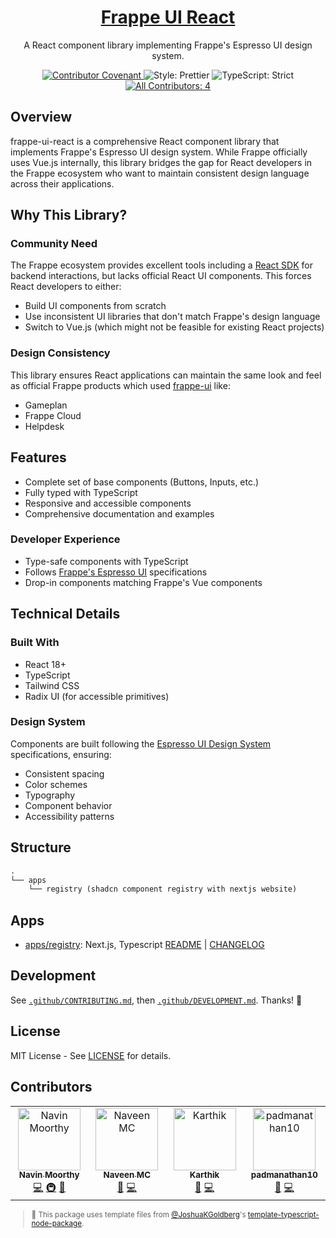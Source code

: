 <div align="center">
 <h1 align="center"><a aria-label="Frappe UI React" href="https://github.com/timelessco/frappe-ui-react">Frappe UI React</a></h1>
 <p align="center">A React component library implementing Frappe's Espresso UI design system.</p>
</div>

<p align="center">
 <a href="https://github.com/timelessco/frappe-ui-react/blob/main/.github/CODE_OF_CONDUCT.md" target="_blank">
  <img alt="Contributor Covenant" src="https://img.shields.io/badge/code_of_conduct-enforced-21bb42" />
 </a>
 <img alt="Style: Prettier" src="https://img.shields.io/badge/style-prettier-21bb42.svg" />
 <img alt="TypeScript: Strict" src="https://img.shields.io/badge/typescript-strict-21bb42.svg" />
 <a href="#contributors" target="_blank">
  <!-- prettier-ignore-start -->
  <!-- ALL-CONTRIBUTORS-BADGE:START - Do not remove or modify this section -->
<img alt="All Contributors: 4" src="https://img.shields.io/badge/all_contributors-4-21bb42.svg" />
<!-- ALL-CONTRIBUTORS-BADGE:END -->
  <!-- prettier-ignore-end -->
 </a>
</p>

## Overview

frappe-ui-react is a comprehensive React component library that implements Frappe's Espresso UI design system. While Frappe officially uses Vue.js internally, this library bridges the gap for React developers in the Frappe ecosystem who want to maintain consistent design language across their applications.

## Why This Library?

### Community Need

The Frappe ecosystem provides excellent tools including a [React SDK](https://github.com/The-Commit-Company/frappe-react-sdk) for backend interactions, but lacks official React UI components. This forces React developers to either:

- Build UI components from scratch
- Use inconsistent UI libraries that don't match Frappe's design language
- Switch to Vue.js (which might not be feasible for existing React projects)

### Design Consistency

This library ensures React applications can maintain the same look and feel as official Frappe products which used [frappe-ui](https://github.com/frappe/frappe-ui) like:

- Gameplan
- Frappe Cloud
- Helpdesk

## Features

- Complete set of base components (Buttons, Inputs, etc.)
- Fully typed with TypeScript
- Responsive and accessible components
- Comprehensive documentation and examples

### Developer Experience

- Type-safe components with TypeScript
- Follows [Frappe's Espresso UI](https://www.figma.com/community/file/1407648399328528443) specifications
- Drop-in components matching Frappe's Vue components

## Technical Details

### Built With

- React 18+
- TypeScript
- Tailwind CSS
- Radix UI (for accessible primitives)

### Design System

Components are built following the [Espresso UI Design System](https://www.figma.com/community/file/1407648399328528443) specifications, ensuring:

- Consistent spacing
- Color schemes
- Typography
- Component behavior
- Accessibility patterns

## Structure

```txt
.
└── apps
    └── registry (shadcn component registry with nextjs website)
```

## Apps

- [apps/registry](./apps/registry): Next.js, Typescript [README](./apps/registry/README.md) | [CHANGELOG](./apps/registry/CHANGELOG.md)

## Development

See [`.github/CONTRIBUTING.md`](./.github/CONTRIBUTING.md), then
[`.github/DEVELOPMENT.md`](./.github/DEVELOPMENT.md). Thanks! 💖

## License

MIT License - See [LICENSE](LICENSE) for details.

## Contributors

<!-- spellchecker: disable -->
<!-- ALL-CONTRIBUTORS-LIST:START - Do not remove or modify this section -->
<!-- prettier-ignore-start -->
<!-- markdownlint-disable -->
<table>
  <tbody>
    <tr>
      <td align="center" valign="top" width="14.28%"><a href="https://navinmoorthy.me/"><img src="https://avatars.githubusercontent.com/u/39694575?v=4?s=100" width="100px;" alt="Navin Moorthy"/><br /><sub><b>Navin Moorthy</b></sub></a><br /><a href="https://github.com/timelessco/frappe-ui-react/commits?author=navin-moorthy" title="Code">💻</a> <a href="#infra-navin-moorthy" title="Infrastructure (Hosting, Build-Tools, etc)">🚇</a> <a href="#maintenance-navin-moorthy" title="Maintenance">🚧</a></td>
      <td align="center" valign="top" width="14.28%"><a href="http://mcnaveen.com"><img src="https://avatars.githubusercontent.com/u/8493007?v=4?s=100" width="100px;" alt="Naveen MC"/><br /><sub><b>Naveen MC</b></sub></a><br /><a href="#maintenance-mcnaveen" title="Maintenance">🚧</a> <a href="https://github.com/timelessco/frappe-ui-react/commits?author=mcnaveen" title="Code">💻</a></td>
      <td align="center" valign="top" width="14.28%"><a href="https://bento.me/iamkarthik"><img src="https://avatars.githubusercontent.com/u/35562287?v=4?s=100" width="100px;" alt="Karthik"/><br /><sub><b>Karthik</b></sub></a><br /><a href="#maintenance-karthik-b-06" title="Maintenance">🚧</a> <a href="https://github.com/timelessco/frappe-ui-react/commits?author=karthik-b-06" title="Code">💻</a></td>
      <td align="center" valign="top" width="14.28%"><a href="https://github.com/padmanathan10"><img src="https://avatars.githubusercontent.com/u/58564318?v=4?s=100" width="100px;" alt="padmanathan10"/><br /><sub><b>padmanathan10</b></sub></a><br /><a href="#maintenance-padmanathan10" title="Maintenance">🚧</a> <a href="https://github.com/timelessco/frappe-ui-react/commits?author=padmanathan10" title="Code">💻</a></td>
    </tr>
  </tbody>
</table>

<!-- markdownlint-restore -->
<!-- prettier-ignore-end -->

<!-- ALL-CONTRIBUTORS-LIST:END -->
<!-- spellchecker: enable -->
<sub>

> 💙 This package uses template files from
> [@JoshuaKGoldberg](https://github.com/JoshuaKGoldberg)'s
> [template-typescript-node-package](https://github.com/JoshuaKGoldberg/template-typescript-node-package).
